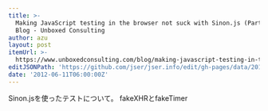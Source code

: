 ```yaml
---
title: >-
  Making JavaScript testing in the browser not suck with Sinon.js (Part 1) -
  Blog - Unboxed Consulting
author: azu
layout: post
itemUrl: >-
  https://www.unboxedconsulting.com/blog/making-javascript-testing-in-the-browser-not-suck-with-sinon-js-part-1
editJSONPath: 'https://github.com/jser/jser.info/edit/gh-pages/data/2012/06/index.json'
date: '2012-06-11T06:00:00Z'
---
```

Sinon.jsを使ったテストについて。
fakeXHRとfakeTimer
